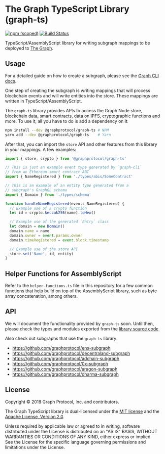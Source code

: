 # The Graph TypeScript Library (graph-ts)

[![npm (scoped)](https://img.shields.io/npm/v/@graphprotocol/graph-ts.svg)](https://www.npmjs.com/package/@graphprotocol/graph-ts)
[![Build Status](https://travis-ci.org/graphprotocol/graph-ts.svg?branch=master)](https://travis-ci.org/graphprotocol/graph-ts)

TypeScript/AssemblyScript library for writing subgraph mappings to be
deployed to [The Graph](https://github.com/graphprotocol/graph-node).

## Usage

For a detailed guide on how to create a subgraph, please see the
[Graph CLI docs](https://github.com/graphprotocol/graph-cli).

One step of creating the subgraph is writing mappings that will process
blockchain events and will write entities into the store. These mappings
are written in TypeScript/AssemblyScript.

The `graph-ts` library provides APIs to access the Graph Node store,
blockchain data, smart contracts, data on IPFS, cryptographic functions
and more. To use it, all you have to do is add a dependency on it:

```sh
npm install --dev @graphprotocol/graph-ts # NPM
yarn add --dev @graphprotocol/graph-ts    # Yarn
```

After that, you can import the `store` API and other features from
this library in your mappings. A few examples:

```typescript
import { store, crypto } from '@graphprotocol/graph-ts'

// This is just an example event type generated by `graph-cli`
// from an Ethereum smart contract ABI
import { NameRegistered } from './types/abis/SomeContract'

// This is an example of an entity type generated from a
// subgraph's GraphQL schema
import { Domain } from './types/schema'

function handleNameRegistered(event: NameRegistered) {
  // Example use of a crypto function
  let id = crypto.keccak256(name).toHex()

  // Example use of the generated `Entry` class
  let domain = new Domain()
  domain.name = name
  domain.owner = event.params.owner
  domain.timeRegistered = event.block.timestamp

  // Example use of the store API
  store.set('Name', id, entity)
}
```

## Helper Functions for AssemblyScript

Refer to the `helper-functions.ts` file in this repository for a few common functions that help build on top of the AssemblyScript library, such as byte array concatenation, among others. 

## API

We will document the functionality provided by `graph-ts` soon. Until
then, please check the types and modules exported from the
[library source code](index.ts).

Also check out subgraphs that use the `graph-ts` library:
* https://github.com/graphprotocol/ens-subgraph
* https://github.com/graphprotocol/decentraland-subgraph
* https://github.com/graphprotocol/adchain-subgraph
* https://github.com/graphprotocol/0x-subgraph
* https://github.com/graphprotocol/aragon-subgraph
* https://github.com/graphprotocol/dharma-subgraph  

## License

Copyright &copy; 2018 Graph Protocol, Inc. and contributors.

The Graph TypeScript library is dual-licensed under the
[MIT license](LICENSE-MIT) and the
[Apache License, Version 2.0](LICENSE-APACHE).

Unless required by applicable law or agreed to in writing, software
distributed under the License is distributed on an "AS IS" BASIS,
WITHOUT WARRANTIES OR CONDITIONS OF ANY KIND, either express or implied.
See the License for the specific language governing permissions and
limitations under the License.
